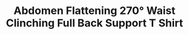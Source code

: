---
layout: product
title: Abdomen Flattening 270° Waist Clinching Full Back Support T Shirt
price: '38.00'
product_image: /shaping-lingerie/3101-front.png
product_image_hover: /shaping-lingerie/3101-back.png
categories: 
  - Tummy & Waist
  - Back Support
  - Arms
  - Bust
  - Tops
---